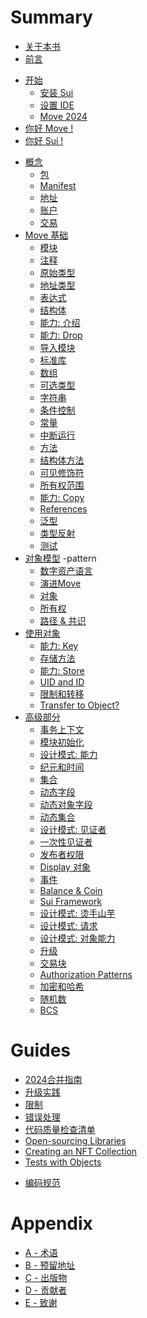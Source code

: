 # Summary

<!--

    Things that we don't have:
        - VM and bytecode
        - borrow checker

    Thoughts:
        - someone will jump, some sections will be skipped, some will be read in a different order;

    Audiences:
        - people who don't know anything about Move
        - people who know Move but don't know Sui
        - people who know Sui but don't know Move
        - people who tried Move and Sui and need more

 -->

<!--

- wrapped objects ???
- gas considerations
- custom transfer rules
- object and package versioning

-->

<!-- - [The Move Book](README.md) -->

- [关于本书](README.md)
- [前言](foreword.md)
<!-- - [Introduction](introduction.md) -->
- [开始](before-we-begin/README.md)
  - [安装 Sui](before-we-begin/install-sui.md)
  - [设置 IDE](before-we-begin/ide-support.md)
  - [Move 2024](before-we-begin/move-2024.md)
- [你好 Move !](your-first-move/hello-world.md)
- [你好 Sui !](your-first-move/hello-sui.md)
<!--
    - [Prepare Package]()
    - [Create Account]()
    - [Publishing]()
    - [Sending Transactions]()
    - [Code Walkthrough]()
    - [Ideas]()
    - [Debugging]()
    - [Generating Docs]()
-->
- [概念](./concepts/README.md)
  - [包](./concepts/packages.md)
  - [Manifest](./concepts/manifest.md)
  - [地址](./concepts/address.md)
  - [账户](./concepts/what-is-an-account.md)
  - [交易](./concepts/what-is-a-transaction.md)
- [Move 基础](./move-basics/README.md)
  - [模块](./move-basics/module.md)
  - [注释](./move-basics/comments.md)
  - [原始类型](./move-basics/primitive-types.md)
  - [地址类型](./move-basics/address.md)
  - [表达式](./move-basics/expression.md)
  - [结构体](./move-basics/struct.md)
  - [能力: 介绍](./move-basics/abilities-introduction.md)
  - [能力: Drop](./move-basics/drop-ability.md)
  - [导入模块](./move-basics/importing-modules.md)
  - [标准库](./move-basics/standard-library.md)
  - [数组](./move-basics/vector.md)
  - [可选类型](./move-basics/option.md)
  - [字符串](./move-basics/string.md)
  - [条件控制](./move-basics/control-flow.md)
  - [常量](./move-basics/constants.md)
  - [中断运行](./move-basics/assert-and-abort.md)
  - [方法](./move-basics/function.md)
  - [结构体方法](./move-basics/struct-methods.md)
  - [可见修饰符](./move-basics/visibility.md)
  - [所有权范围](./move-basics/ownership-and-scope.md)
  - [能力: Copy](./move-basics/copy-ability.md)
  - [References](./move-basics/references.md)
  - [泛型](./move-basics/generics.md)
  - [类型反射](./move-basics/type-reflection.md)
  - [测试](./move-basics/testing.md)
- [对象模型](./object/README.md) -pattern
  - [数字资产语言](./object/digital-assets.md)
  - [演进Move](./object/evolution-of-move.md)
  - [对象](./object/object-model.md)
  - [所有权](./object/ownership.md)
  - [路径 & 共识](./object/fast-path-and-consensus.md)
- [使用对象](./storage/README.md)
  - [能力: Key](./storage/key-ability.md)
  - [存储方法](./storage/storage-functions.md)
    <!-- - [Prices and Rebates]() -->
  - [能力: Store](./storage/store-ability.md)
  - [UID and ID](./storage/uid-and-id.md)
  - [限制和转移](./storage/transfer-restrictions.md)
  - [Transfer to Object?]() <!-- (./storage/transfer-to-object.md) -->
- [高级部分](./programmability/README.md)
  - [事务上下文](./programmability/transaction-context.md)
  - [模块初始化](./programmability/module-initializer.md)
  - [设计模式: 能力](./programmability/capability.md)
  - [纪元和时间](./programmability/epoch-and-time.md)
  - [集合](./programmability/collections.md)
  - [动态字段](./programmability/dynamic-fields.md)
  - [动态对象字段](./programmability/dynamic-object-fields.md)
  - [动态集合](./programmability/dynamic-collections.md)
  - [设计模式: 见证者](./programmability/witness-pattern.md)
  - [一次性见证者](./programmability/one-time-witness.md)
  - [发布者权限](./programmability/publisher.md)
  - [Display 对象](./programmability/display.md) <!-- End Block: from Witness to Display -->
  - [事件](./programmability/events.md)
  - [Balance & Coin]() <!-- ./programmability/balance-and-coin.md) -->
  - [Sui Framework](./programmability/sui-framework.md)
  - [设计模式: 烫手山芋](./programmability/hot-potato-pattern.md) <!-- ./programmability/hot-potato.md) -->
  - [设计模式: 请求]()
  - [设计模式: 对象能力]()
  - [升级]()<!-- (./programmability/package-upgrades.md) -->
  - [交易块]()<!-- (./programmability/transaction-blocks.md) -->
  - [Authorization Patterns]()<!-- (./programmability/authorization-patterns.md) -->
  - [加密和哈希]()<!-- (./programmability/cryptography-and-hashing.md) -->
  - [随机数]()<!-- (./programmability/randomness.md) -->
  - [BCS](./programmability/bcs.md)

# Guides

- [2024合并指南](./guides/2024-migration-guide.md)
- [升级实践](./guides/upgradeability-practices.md)
- [限制](./guides/building-against-limits.md)
- [错误处理](./guides/better-error-handling.md)
- [代码质量检查清单](./guides/code-quality-checklist.md)
- [Open-sourcing Libraries]()
- [Creating an NFT Collection]()
- [Tests with Objects]()<!-- (./guides/testing.md) -->
<!-- - [Debugging]()(./guides/debugging.md) -->
- [编码规范](./guides/coding-conventions.md)

# Appendix

- [A - 术语](./appendix/glossary.md)
- [B - 预留地址](./appendix/reserved-addresses.md)
- [C - 出版物](./appendix/publications.md)
- [D - 贡献者](./appendix/contributing.md)
- [E - 致谢](./appendix/acknowledgements.md)
